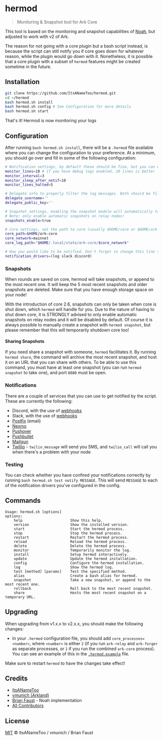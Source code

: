 # hermod

> Monitoring & Snapshot tool for Ark Core

This tool is based on the monitoring and snapshot capabilities of [Noah](https://github.com/faustbrian/noah), but adjusted to work with v2 of Ark.

The reason for not going with a core plugin but a bash script instead, is because the script can still notify you if core goes down for whatever reason, while the plugin would go down with it. Nonetheless, it is possible that a core plugin with a subset of `hermod` features might be created sometime in the future.

## Installation

```bash
git clone https://github.com/ItsANameToo/hermod.git
cd ~/hermod
bash hermod.sh install
bash hermod.sh config # See Configuration for more details
bash hermod.sh start
```

That's it! Hermod is now monitoring your logs

## Configuration

After running `bash hermod.sh install`, there will be a `.hermod` file available where you can change the configuration to your preference.
At a minimum, you should go over and fill in some of the following configuration:

```bash
# Notification settings, by default these should be fine, but you can decide to increase / reduce it to your liking
monitor_lines=10 # if you have debug logs enabled, 20 lines is better
monitor_interval=3
monitor_sleep_after_notif=10
monitor_lines_halted=5

# Delegate info to properly filter the log messages. Both should be filled in with your delegate details.
delegate_username=''
delegate_public_key=''

# Snapshot settings, enabling the snapshot module will automatically take snapshots and append blocks to existing snapshots.
# Note: only enable automatic snapshots on relay nodes!
snapshots_enable=true

# Core settings, set the path to core (usually $HOME/core or $HOME/ark-core), and the network (devnet or mainnet).
core_path=$HOME/ark-core
core_network=mainnet
core_log_path="$HOME/.local/state/ark-core/$core_network"

# How you would like to be notified. Don't forget to change this line to one (or more) ways in which you would like to be updated.
notification_drivers=(log slack discord)
```

### Snapshots

When rounds are saved on core, hermod will take snapshots, or append to the most recent one. It will keep the 5 most recent snapshots and older snapshots are deleted. Make sure that you have enough storage space on your node!

With the introduction of core 2.6, snapshots can only be taken when core is shut down, which `hermod` will handle for you. Due to the nature of having to shut down core, it is STRONGLY advised to only enable automatic snapshots on relay nodes and it will be disabled by default. Of course it is always possible to manually create a snapshot with `hermod snapshot`, but please remember that this will temporarily shutdown core too!

#### Sharing Snapshots

If you need share a snapshot with someone, `hermod` facilitates it. By running `hermod share`, the command will archive the most recent snapshot, and host it on an URL that you can share with others. To be able to use this command, you must have at least one snapshot (you can run `hermod snapshot` to take one), and port `8080` must be open.

### Notifications

There are a couple of services that you can use to get notified by the script.
These are currently the following:

* Discord, with the use of [webhooks](https://support.discordapp.com/hc/en-us/articles/228383668-Intro-to-Webhooks)
* Slack, with the use of [webhooks](https://api.slack.com/incoming-webhooks)
* [Postfix](https://www.digitalocean.com/community/tutorials/how-to-install-and-configure-postfix-on-ubuntu-16-04) (email)
* [Nexmo](https://nexmo.com/)
* [Pushover](https://pushover.net/)
* [Pushbullet](https://pushbullet.com/)
* [Mailgun](https://mailgun.com/)
* [Twillio](https://www.twilio.com/) - `twilio_message` will send you SMS, and `twilio_call` will call you when there's a problem with your node

### Testing

You can check whether you have confired your notifications correctly by running `bash hermod.sh test notify MESSAGE`. This will send `MESSAGE` to each of the notification drivers you've configured in the config.

## Commands

```
Usage: hermod.sh [options]
options:
    help                      Show this help.
    version                   Show the installed version.
    start                     Start the hermod process.
    stop                      Stop the hermod process.
    restart                   Restart the hermod process.
    reload                    Reload the hermod process.
    delete                    Delete the hermod process.
    monitor                   Temporarily monitor the log.
    install                   Setup hermod interactively.
    update                    Update the hermod installation.
    config                    Configure the hermod installation.
    log                       Show the hermod log.
    test [method] [params]    Test the specified method.
    alias                     Create a bash alias for hermod.
    snapshot                  Take a new snapshot, or append to the most recent one.
    rollback                  Roll back to the most recent snapshot.
    share                     Hosts the most recent snapshot on a temporary URL.
```

## Upgrading

When upgrading from v1.x.x to v2.x.x, you should make the following changes:

- In your `.hermod` configuration file, you should add `core_processes=<number>`, where `<number>` is either `2` (if you run `ark-relay` and `ark-forger` as separate processes, or `1` if you run the combined `ark-core` process). You can see an example of this in the [`.hermod.example`](https://github.com/ItsANameToo/hermod/blob/master/.hermod.example#L30) file.

Make sure to restart `hermod` to have the changes take effect!

## Credits

- [ItsANameToo](https://github.com/itsanametoo)
- [vmunich (Arkland)](https://github.com/vmunich)
- [Brian Faust](https://github.com/faustbrian) - Noah implementation
- [All Contributors](../../contributors)

## License

[MIT](LICENSE) © ItsANameToo / vmunich / Brian Faust